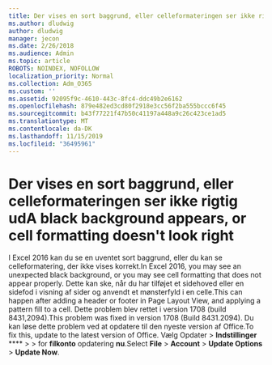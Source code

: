 ```yaml
---
title: Der vises en sort baggrund, eller celleformateringen ser ikke rigtig ud
ms.author: dludwig
author: dludwig
manager: jecon
ms.date: 2/26/2018
ms.audience: Admin
ms.topic: article
ROBOTS: NOINDEX, NOFOLLOW
localization_priority: Normal
ms.collection: Adm_O365
ms.custom: ''
ms.assetid: 92095f9c-4610-443c-8fc4-ddc49b2e6162
ms.openlocfilehash: 879e482ed3cd80f2918e3cc56f2ba555bccc6f45
ms.sourcegitcommit: b43f77221f47b50c41197a448a9c26c423ce1ad5
ms.translationtype: MT
ms.contentlocale: da-DK
ms.lasthandoff: 11/15/2019
ms.locfileid: "36495961"
---
```

# <a name="a-black-background-appears-or-cell-formatting-doesnt-look-right"></a><span data-ttu-id="5db9a-102">Der vises en sort baggrund, eller celleformateringen ser ikke rigtig ud</span><span class="sxs-lookup"><span data-stu-id="5db9a-102">A black background appears, or cell formatting doesn't look right</span></span>

<span data-ttu-id="5db9a-103">I Excel 2016 kan du se en uventet sort baggrund, eller du kan se celleformatering, der ikke vises korrekt.</span><span class="sxs-lookup"><span data-stu-id="5db9a-103">In Excel 2016, you may see an unexpected black background, or you may see cell formatting that does not appear properly.</span></span> <span data-ttu-id="5db9a-104">Dette kan ske, når du har tilføjet et sidehoved eller en sidefod i visning af sider og anvendt et mønsterfyld i en celle.</span><span class="sxs-lookup"><span data-stu-id="5db9a-104">This can happen after adding a header or footer in Page Layout View, and applying a pattern fill to a cell.</span></span> <span data-ttu-id="5db9a-105">Dette problem blev rettet i version 1708 (build 8431,2094).</span><span class="sxs-lookup"><span data-stu-id="5db9a-105">This problem was fixed in version 1708 (Build 8431.2094).</span></span> <span data-ttu-id="5db9a-106">Du kan løse dette problem ved at opdatere til den nyeste version af Office.</span><span class="sxs-lookup"><span data-stu-id="5db9a-106">To fix this, update to the latest version of Office.</span></span> <span data-ttu-id="5db9a-107">Vælg Opdater \> **Indstillinger** \*\*\*\* \> \> for **filkonto** opdatering **nu**.</span><span class="sxs-lookup"><span data-stu-id="5db9a-107">Select **File** \> **Account** \> **Update Options** \> **Update Now**.</span></span>
  

